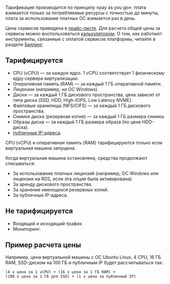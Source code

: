Тарификация производится по принципу «pay as you go»: плата взимается только за потребляемые ресурсы с точностью до минуты, плата за использование платных ОС взимается раз в день.

Цена сервисов приведена в [прайс-листе](https://mcs.mail.ru/pricelist). Для расчета общей цены за сервисы можно воспользоваться [калькулятором](https://mcs.mail.ru/pricing/). О том, как работают инструменты, связанные с оплатой сервисов платформы, читайте в разделе [Биллинг](/ru/additionals/billing).

## Тарифицируется

- CPU (vCPU) — за каждое ядро. 1 vCPU соответствует 1 физическому ядру сервера виртуализации.
- Оперативная память (RAM) — за каждый 1 ГБ оперативной памяти.
- Лицензии (например, на ОС Windows).
- Диски — за каждый 1 ГБ дискового пространства, цена зависит от типа диска (SSD, HDD, High-IOPS, Low Latency NVME).
- Файловые хранилища (NFS/CIFS) — за каждый 1 ГБ дискового пространства.
- Снимок диска (резервная копия) — за каждый 1 ГБ размера снимка.
- Образы диска — за каждый 1 ГБ размера образа (по цене HDD-диска).
- [публичные IP-адреса](/ru/networks/vnet/tariffs#tarificiruetsya).

CPU (vCPU) и оперативная память (RAM) тарифицируются только если виртуальная машина запущена.

Когда виртуальная машина остановлена, средства продолжают списываться:

- За использование платных лицензий (например, ОС Windows или лицензии на RDS, если эта опция была активирована).
- За аренду дискового пространства.
- За хранение имеющихся резервных копий.
- За публичные IP-адреса.

## Не тарифицируется

- Входящий и исходящий трафик.
- Мониторинг.

## Пример расчета цены

Например, цена виртуальной машины с ОС Ubuntu Linux, 4 CPU, 16 ГБ RAM, SSD-диском на 100 ГБ и публичным IP будет рассчитываться так:

`(4 x цена за 1 vCPU) + (16 x цена за 1 ГБ RAM) + (100 x цена за 1 ГБ для SSD) + (1 x цена за публичный IP)`
